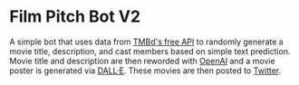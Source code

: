# Film Pitch Bot V2
A simple bot that uses data from [TMBd's free API](https://www.themoviedb.org/) to randomly generate a movie title, description, and cast members based on simple text prediction. 
Movie title and description are then reworded with [OpenAI](https://platform.openai.com) and a movie poster is generated via [DALL·E](https://labs.openai.com/).
These movies are then posted to [Twitter](https://twitter.com/FilmPitchBotV2).
